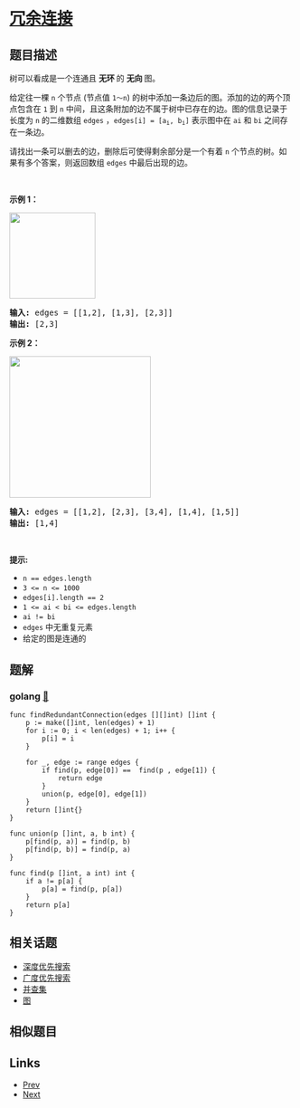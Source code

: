 
# [冗余连接](https://leetcode-cn.com/problems/redundant-connection)

## 题目描述

<p>树可以看成是一个连通且 <strong>无环 </strong>的 <strong>无向 </strong>图。</p>

<p>给定往一棵 <code>n</code> 个节点 (节点值 <code>1～n</code>) 的树中添加一条边后的图。添加的边的两个顶点包含在 <code>1</code> 到 <code>n</code> 中间，且这条附加的边不属于树中已存在的边。图的信息记录于长度为 <code>n</code> 的二维数组 <code>edges</code> ，<code>edges[i] = [a<sub>i</sub>, b<sub>i</sub>]</code> 表示图中在 <code>ai</code> 和 <code>bi</code> 之间存在一条边。</p>

<p>请找出一条可以删去的边，删除后可使得剩余部分是一个有着 <code>n</code> 个节点的树。如果有多个答案，则返回数组 <code>edges</code> 中最后出现的边。</p>

<p> </p>

<p><strong>示例 1：</strong></p>

<p><img alt="" src="https://pic.leetcode-cn.com/1626676174-hOEVUL-image.png" style="width: 152px; " /></p>

<pre>
<strong>输入:</strong> edges = [[1,2], [1,3], [2,3]]
<strong>输出:</strong> [2,3]
</pre>

<p><strong>示例 2：</strong></p>

<p><img alt="" src="https://pic.leetcode-cn.com/1626676179-kGxcmu-image.png" style="width: 250px; " /></p>

<pre>
<strong>输入:</strong> edges = [[1,2], [2,3], [3,4], [1,4], [1,5]]
<strong>输出:</strong> [1,4]
</pre>

<p> </p>

<p><strong>提示:</strong></p>

<ul>
	<li><code>n == edges.length</code></li>
	<li><code>3 <= n <= 1000</code></li>
	<li><code>edges[i].length == 2</code></li>
	<li><code>1 <= ai < bi <= edges.length</code></li>
	<li><code>ai != bi</code></li>
	<li><code>edges</code> 中无重复元素</li>
	<li>给定的图是连通的 </li>
</ul>


## 题解

### golang [🔗](redundant-connection.go) 
```golang
func findRedundantConnection(edges [][]int) []int {
    p := make([]int, len(edges) + 1)
    for i := 0; i < len(edges) + 1; i++ {
        p[i] = i
    }

    for _, edge := range edges {
        if find(p, edge[0]) ==  find(p , edge[1]) {
            return edge
        }
        union(p, edge[0], edge[1])
    }
    return []int{}
}

func union(p []int, a, b int) {
    p[find(p, a)] = find(p, b)
    p[find(p, b)] = find(p, a)
}

func find(p []int, a int) int {
    if a != p[a] {
        p[a] = find(p, p[a])
    }
    return p[a]
}
```


## 相关话题

- [深度优先搜索](https://leetcode-cn.com/tag/depth-first-search) 
- [广度优先搜索](https://leetcode-cn.com/tag/breadth-first-search) 
- [并查集](https://leetcode-cn.com/tag/union-find) 
- [图](https://leetcode-cn.com/tag/graph) 


## 相似题目



## Links

- [Prev](../average-of-levels-in-binary-tree/README.md) 
- [Next](../daily-temperatures/README.md) 

